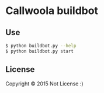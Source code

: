 Callwoola buildbot
================

## Use

``` bash
$ python buildbot.py --help
$ python buildbot.py start
```

## License

Copyright © 2015 Not License :)
  